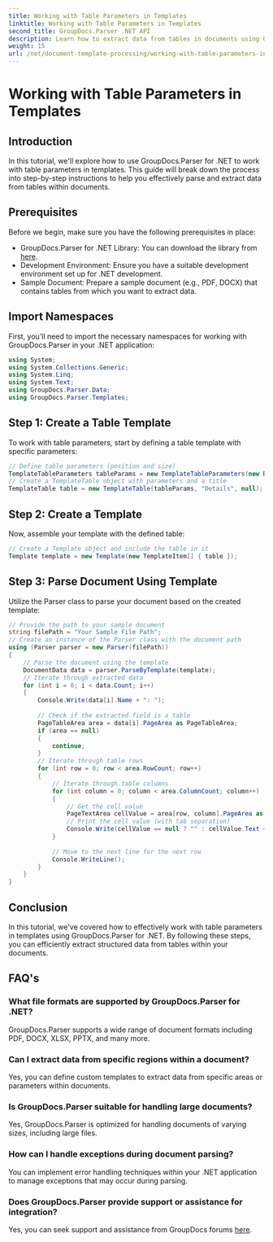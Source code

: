 ```yaml
---
title: Working with Table Parameters in Templates
linktitle: Working with Table Parameters in Templates
second_title: GroupDocs.Parser .NET API
description: Learn how to extract data from tables in documents using GroupDocs.Parser for .NET. Step-by-step guide for table parameter usage.
weight: 15
url: /net/document-template-processing/working-with-table-parameters-in-templates/
---
```


# Working with Table Parameters in Templates

## Introduction
In this tutorial, we'll explore how to use GroupDocs.Parser for .NET to work with table parameters in templates. This guide will break down the process into step-by-step instructions to help you effectively parse and extract data from tables within documents.
## Prerequisites
Before we begin, make sure you have the following prerequisites in place:
- GroupDocs.Parser for .NET Library: You can download the library from [here](https://releases.groupdocs.com/parser/net/).
- Development Environment: Ensure you have a suitable development environment set up for .NET development.
- Sample Document: Prepare a sample document (e.g., PDF, DOCX) that contains tables from which you want to extract data.

## Import Namespaces
First, you'll need to import the necessary namespaces for working with GroupDocs.Parser in your .NET application:
```csharp
using System;
using System.Collections.Generic;
using System.Linq;
using System.Text;
using GroupDocs.Parser.Data;
using GroupDocs.Parser.Templates;
```
## Step 1: Create a Table Template
To work with table parameters, start by defining a table template with specific parameters:
```csharp
// Define table parameters (position and size)
TemplateTableParameters tableParams = new TemplateTableParameters(new Rectangle(new Point(35, 320), new Size(530, 55)), null);
// Create a TemplateTable object with parameters and a title
TemplateTable table = new TemplateTable(tableParams, "Details", null);
```
## Step 2: Create a Template
Now, assemble your template with the defined table:
```csharp
// Create a Template object and include the table in it
Template template = new Template(new TemplateItem[] { table });
```
## Step 3: Parse Document Using Template
Utilize the Parser class to parse your document based on the created template:
```csharp
// Provide the path to your sample document
string filePath = "Your Sample File Path";
// Create an instance of the Parser class with the document path
using (Parser parser = new Parser(filePath))
{
    // Parse the document using the template
    DocumentData data = parser.ParseByTemplate(template);
    // Iterate through extracted data
    for (int i = 0; i < data.Count; i++)
    {
        Console.Write(data[i].Name + ": ");
        
        // Check if the extracted field is a table
        PageTableArea area = data[i].PageArea as PageTableArea;
        if (area == null)
        {
            continue;
        }
        // Iterate through table rows
        for (int row = 0; row < area.RowCount; row++)
        {
            // Iterate through table columns
            for (int column = 0; column < area.ColumnCount; column++)
            {
                // Get the cell value
                PageTextArea cellValue = area[row, column].PageArea as PageTextArea;
                // Print the cell value (with tab separation)
                Console.Write(cellValue == null ? "" : cellValue.Text + "\t");
            }
            
            // Move to the next line for the next row
            Console.WriteLine();
        }
    }
}
```

## Conclusion
In this tutorial, we've covered how to effectively work with table parameters in templates using GroupDocs.Parser for .NET. By following these steps, you can efficiently extract structured data from tables within your documents.

## FAQ's
### What file formats are supported by GroupDocs.Parser for .NET?
GroupDocs.Parser supports a wide range of document formats including PDF, DOCX, XLSX, PPTX, and many more.
### Can I extract data from specific regions within a document?
Yes, you can define custom templates to extract data from specific areas or parameters within documents.
### Is GroupDocs.Parser suitable for handling large documents?
Yes, GroupDocs.Parser is optimized for handling documents of varying sizes, including large files.
### How can I handle exceptions during document parsing?
You can implement error handling techniques within your .NET application to manage exceptions that may occur during parsing.
### Does GroupDocs.Parser provide support or assistance for integration?
Yes, you can seek support and assistance from GroupDocs forums [here](https://forum.groupdocs.com/c/parser/17).

